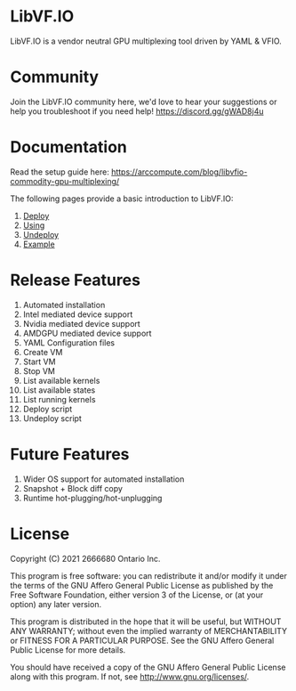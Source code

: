 # LibVF.IO

LibVF.IO is a vendor neutral GPU multiplexing tool driven by YAML & VFIO.

# Community

Join the LibVF.IO community here, we'd love to hear your suggestions or help you troubleshoot if you need help!
https://discord.gg/gWAD8j4u

# Documentation

Read the setup guide here:
https://arccompute.com/blog/libvfio-commodity-gpu-multiplexing/

The following pages provide a basic introduction to LibVF.IO:

1. [Deploy](docs/deployment.md)
2. [Using](docs/using.md)
3. [Undeploy](docs/undeployment.md)
4. [Example](docs/example.md)

# Release Features

1. Automated installation
2. Intel mediated device support
3. Nvidia mediated device support
4. AMDGPU mediated device support
5. YAML Configuration files
6. Create VM
7. Start VM
8. Stop VM
9. List available kernels
10. List available states
11. List running kernels
12. Deploy script
13. Undeploy script

# Future Features

1. Wider OS support for automated installation
2. Snapshot + Block diff copy
3. Runtime hot-plugging/hot-unplugging

# License

Copyright (C) 2021 2666680 Ontario Inc.

This program is free software: you can redistribute it and/or modify
it under the terms of the GNU Affero General Public License as published by
the Free Software Foundation, either version 3 of the License, or
(at your option) any later version.

This program is distributed in the hope that it will be useful,
but WITHOUT ANY WARRANTY; without even the implied warranty of
MERCHANTABILITY or FITNESS FOR A PARTICULAR PURPOSE.  See the
GNU Affero General Public License for more details.

You should have received a copy of the GNU Affero General Public License
along with this program.  If not, see <http://www.gnu.org/licenses/>.
